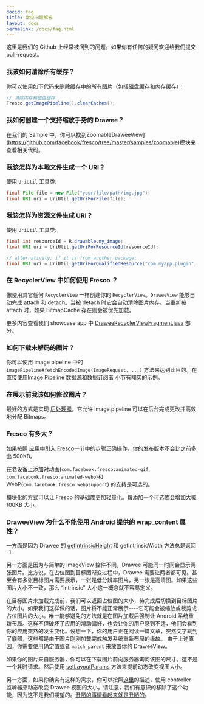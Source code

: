 ```yaml
---
docid: faq
title: 常见问题解答
layout: docs
permalink: /docs/faq.html
---
```


这里是我们的 Github 上经常被问到的问题。如果你有任何的疑问欢迎给我们提交 pull-request。

### 我该如何清除所有缓存？

你可以使用如下代码来删除缓存中的所有图片（包括磁盘缓存和内存缓存）：

```java
// 清除内存和磁盘缓存
Fresco.getImagePipeline().clearCaches();
```

### 我如何创建一个支持缩放手势的 Drawee？

在我们的 Sample 中，你可以找到ZoomableDraweeView](https://github.com/facebook/fresco/tree/master/samples/zoomable)模块来查看相关代码。

### 我该怎样为本地文件生成一个 URI？

使用 `UriUtil` 工具类:

```java
final File file = new File("your/file/path/img.jpg");
final URI uri = UriUtil.getUriForFile(file);
```

### 我该怎样为资源文件生成 URI？

使用 `UriUtil` 工具类:

```java
final int resourceId = R.drawable.my_image;
final URI uri = UriUtil.getUriForResourceId(resourceId);

// alternatively, if it is from another package:
final URI uri = UriUtil.getUriForQualifiedResource("com.myapp.plugin", resourceId);
```

### 在 RecyclerView 中如何使用 Fresco ？

像使用其它任何 `RecyclerView` 一样创建你的 `RecyclerView`。`DraweeView` 能够自动完成 attach 和 detach。当被 detach 时它会自动清除图片内存。当重新被 attach 时，如果 BitmapCache 存在则会被优先加载。

更多内容查看我们 showcase app 中 [DraweeRecyclerViewFragment.java](https://github.com/facebook/fresco/blob/1472a3e1b1655e9b52c74e0b06d5ba60d15a42f9/samples/showcase/src/main/java/com/facebook/fresco/samples/showcase/drawee/DraweeRecyclerViewFragment.java) 部分。

### 如何下载未解码的图片？

你可以使用 image pipeline 中的 `imagePipeline#fetchEncodedImage(ImageRequest, ...)` 方法来达到此目的。在 [直接使用Image Pipeline](using-image-pipeline.html) [数据源和数据订阅者](datasources-datasubscribers.html) 小节有翔实的示例。

### 在展示前我该如何修改图片？

最好的方式是实现 [后处理器](post-processor.html)。它允许 image pipeline 可以在后台完成更改并高效地分配 Bitmaps。

### Fresco 有多大？

如果按照 [应用中引入 Fresco](proguard.html)一节中的步骤正确操作，你的发布版本不会比之前多出 500KB。

在老设备上添加对动画(`com.facebook.fresco:animated-gif`, `com.facebook.fresco:animated-webp`)和 WebP(`com.facebook.fresco:webpsupport`) 的支持是可选的。

模块化的方式可以让 Fresco 的基础库更加轻量化。每添加一个可选库会增加大概 100KB 大小。

### DraweeView 为什么不能使用 Android 提供的 wrap_content 属性？

一方面是因为 Drawee 的 [getIntrinsicHeight](http://developer.android.com/reference/android/graphics/drawable/Drawable.html#getIntrinsicHeight()) 和 getIntrinsicWidth 方法总是返回 -1.

另一方面是因为与简单的 ImageView 控件不同，Drawee 可能同一时间会显示两张图片。比方说，在占位图到目标图渐变过程中，Drawee 需要让两者都可见。甚至会有多张目标图片需要展示，一张是低分辨率图片，另一张是高清图。如果这些图片大小不一致，那么 “intrinsic” 大小这一概念就不容易定义。

在目标图片未加载完成前，我们可以返回占位图的大小，待完成后切换到目标图片的大小。如果我们这样做的话，图片将不能正常展示----它可能会被缩放或裁剪成占位图片的大小。唯一能够避免的方法就是在图片加载后强制让 Android 系统重新布局。这样不但破坏了应用的滑动偏好，也会让你的用户感到不适，他们会看到你的应用突然的发生变化。设想一下，你的用户正在阅读一篇文章，突然文字跳到了底部，这些都是由于图片刚刚加载完成触发系统重新布局的缘故。
由于上述原因，你需要使用确定值或者 `match_parent` 来放置你的 DraweeView。

如果你的图片来自服务器，你可以在下载图片前向服务器询问该图的尺寸。这不是一个耗时请求。然后使用 [setLayoutParams](http://developer.android.com/reference/android/view/View.html#setLayoutParams(android.view.ViewGroup.LayoutParams)) 方法来提前动态改变视图大小。

另一方面，如果你确实有这样的需求，你可以按照[这里](http://stackoverflow.com/a/34075281/3027862)的描述，使用 controller 监听器来动态改变 Drawee 视图的大小。请注意，我们有意识的移除了这个功能，因为这不是我们期望的。[丑陋的事情看起来就是丑陋的](https://youtu.be/qCdpTji8nxo?t=890)。
